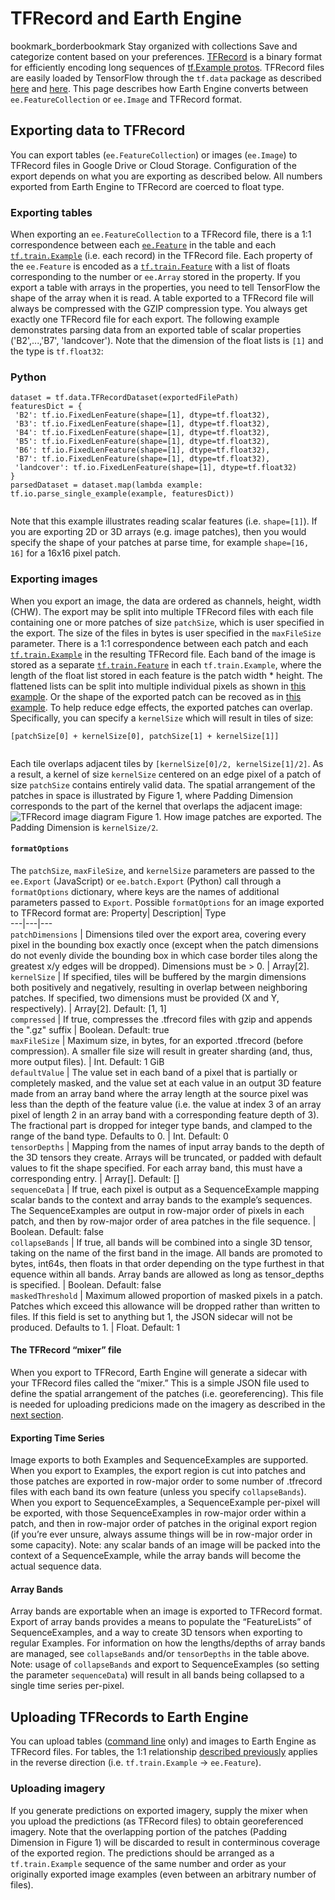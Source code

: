  
#  TFRecord and Earth Engine
bookmark_borderbookmark Stay organized with collections  Save and categorize content based on your preferences. 
[TFRecord](https://www.tensorflow.org/tutorials/load_data/tfrecord#tfrecords_format_details) is a binary format for efficiently encoding long sequences of [tf.Example protos](https://github.com/tensorflow/tensorflow/blob/r1.14/tensorflow/core/example/example.proto). TFRecord files are easily loaded by TensorFlow through the `tf.data` package as described [here](https://www.tensorflow.org/guide/datasets#consuming_tfrecord_data) and [here](https://www.tensorflow.org/tutorials/load_data/tf_records#tfrecord_files_using_tfdata). This page describes how Earth Engine converts between `ee.FeatureCollection` or `ee.Image` and TFRecord format. 
##  Exporting data to TFRecord 
You can export tables (`ee.FeatureCollection`) or images (`ee.Image`) to TFRecord files in Google Drive or Cloud Storage. Configuration of the export depends on what you are exporting as described below. All numbers exported from Earth Engine to TFRecord are coerced to float type. 
###  Exporting tables 
When exporting an `ee.FeatureCollection` to a TFRecord file, there is a 1:1 correspondence between each [`ee.Feature`](https://developers.google.com/earth-engine/apidocs/ee-feature) in the table and each [`tf.train.Example`](https://www.tensorflow.org/api_docs/python/tf/train/Example) (i.e. each record) in the TFRecord file. Each property of the `ee.Feature` is encoded as a [`tf.train.Feature`](https://www.tensorflow.org/api_docs/python/tf/train/Feature) with a list of floats corresponding to the number or `ee.Array` stored in the property. If you export a table with arrays in the properties, you need to tell TensorFlow the shape of the array when it is read. A table exported to a TFRecord file will always be compressed with the GZIP compression type. You always get exactly one TFRecord file for each export.
The following example demonstrates parsing data from an exported table of scalar properties ('B2',...,'B7', 'landcover'). Note that the dimension of the float lists is `[1]` and the type is `tf.float32`: 
### Python
```
dataset = tf.data.TFRecordDataset(exportedFilePath)
featuresDict = {
 'B2': tf.io.FixedLenFeature(shape=[1], dtype=tf.float32),
 'B3': tf.io.FixedLenFeature(shape=[1], dtype=tf.float32),
 'B4': tf.io.FixedLenFeature(shape=[1], dtype=tf.float32),
 'B5': tf.io.FixedLenFeature(shape=[1], dtype=tf.float32),
 'B6': tf.io.FixedLenFeature(shape=[1], dtype=tf.float32),
 'B7': tf.io.FixedLenFeature(shape=[1], dtype=tf.float32),
 'landcover': tf.io.FixedLenFeature(shape=[1], dtype=tf.float32)
}
parsedDataset = dataset.map(lambda example: tf.io.parse_single_example(example, featuresDict))
    
```

Note that this example illustrates reading scalar features (i.e. `shape=[1]`). If you are exporting 2D or 3D arrays (e.g. image patches), then you would specify the shape of your patches at parse time, for example `shape=[16, 16]` for a 16x16 pixel patch. 
###  Exporting images 
When you export an image, the data are ordered as channels, height, width (CHW). The export may be split into multiple TFRecord files with each file containing one or more patches of size `patchSize`, which is user specified in the export. The size of the files in bytes is user specified in the `maxFileSize` parameter. There is a 1:1 correspondence between each patch and each [`tf.train.Example`](https://www.tensorflow.org/api_docs/python/tf/train/Example) in the resulting TFRecord file. Each band of the image is stored as a separate [`tf.train.Feature`](https://www.tensorflow.org/api_docs/python/tf/train/Feature) in each `tf.train.Example`, where the length of the float list stored in each feature is the patch width * height. The flattened lists can be split into multiple individual pixels as shown in [this example](https://developers.google.com/earth-engine/guides/tf_examples#multi-class-prediction-with-a-dnn). Or the shape of the exported patch can be recoved as in [this example](https://developers.google.com/earth-engine/guides/tf_examples#regression-with-an-fcnn). 
To help reduce edge effects, the exported patches can overlap. Specifically, you can specify a `kernelSize` which will result in tiles of size:
```
[patchSize[0] + kernelSize[0], patchSize[1] + kernelSize[1]]
  
```

Each tile overlaps adjacent tiles by `[kernelSize[0]/2, kernelSize[1]/2]`. As a result, a kernel of size `kernelSize` centered on an edge pixel of a patch of size `patchSize` contains entirely valid data. The spatial arrangement of the patches in space is illustrated by Figure 1, where Padding Dimension corresponds to the part of the kernel that overlaps the adjacent image: 
![TFRecord image diagram](https://developers.google.com/static/earth-engine/images/TFRecord_diagram.png) Figure 1. How image patches are exported. The Padding Dimension is `kernelSize/2`. 
####  `formatOptions`
The `patchSize`, `maxFileSize`, and `kernelSize` parameters are passed to the `ee.Export` (JavaScript) or `ee.batch.Export` (Python) call through a `formatOptions` dictionary, where keys are the names of additional parameters passed to `Export`. Possible `formatOptions` for an image exported to TFRecord format are:
Property| Description| Type  
---|---|---  
`patchDimensions` | Dimensions tiled over the export area, covering every pixel in the bounding box exactly once (except when the patch dimensions do not evenly divide the bounding box in which case border tiles along the greatest x/y edges will be dropped). Dimensions must be > 0. | Array<int>[2].  
`kernelSize` | If specified, tiles will be buffered by the margin dimensions both positively and negatively, resulting in overlap between neighboring patches. If specified, two dimensions must be provided (X and Y, respectively).  | Array<int>[2]. Default: [1, 1]  
`compressed` | If true, compresses the .tfrecord files with gzip and appends the ".gz" suffix | Boolean. Default: true  
`maxFileSize` | Maximum size, in bytes, for an exported .tfrecord (before compression). A smaller file size will result in greater sharding (and, thus, more output files). | Int. Default: 1 GiB  
`defaultValue` | The value set in each band of a pixel that is partially or completely masked, and the value set at each value in an output 3D feature made from an array band where the array length at the source pixel was less than the depth of the feature value (i.e. the value at index 3 of an array pixel of length 2 in an array band with a corresponding feature depth of 3). The fractional part is dropped for integer type bands, and clamped to the range of the band type. Defaults to 0. | Int. Default: 0  
`tensorDepths` | Mapping from the names of input array bands to the depth of the 3D tensors they create. Arrays will be truncated, or padded with default values to fit the shape specified. For each array band, this must have a corresponding entry.  | Array<int>[]. Default: []  
`sequenceData` | If true, each pixel is output as a SequenceExample mapping scalar bands to the context and array bands to the example’s sequences. The SequenceExamples are output in row-major order of pixels in each patch, and then by row-major order of area patches in the file sequence. | Boolean. Default: false  
`collapseBands` |  If true, all bands will be combined into a single 3D tensor, taking on the name of the first band in the image. All bands are promoted to bytes, int64s, then floats in that order depending on the type furthest in that equence within all bands. Array bands are allowed as long as tensor_depths is specified. | Boolean. Default: false  
`maskedThreshold` | Maximum allowed proportion of masked pixels in a patch. Patches which exceed this allowance will be dropped rather than written to files. If this field is set to anything but 1, the JSON sidecar will not be produced. Defaults to 1. | Float. Default: 1  
#### The TFRecord “mixer” file
When you export to TFRecord, Earth Engine will generate a sidecar with your TFRecord files called the “mixer.” This is a simple JSON file used to define the spatial arrangement of the patches (i.e. georeferencing). This file is needed for uploading predicions made on the imagery as described in the [next section](https://developers.google.com/earth-engine/guides/tfrecord#uploading-imagery). 
#### Exporting Time Series
Image exports to both Examples and SequenceExamples are supported. When you export to Examples, the export region is cut into patches and those patches are exported in row-major order to some number of .tfrecord files with each band its own feature (unless you specify `collapseBands`). When you export to SequenceExamples, a SequenceExample per-pixel will be exported, with those SequenceExamples in row-major order within a patch, and then in row-major order of patches in the original export region (if you’re ever unsure, always assume things will be in row-major order in some capacity). Note: any scalar bands of an image will be packed into the context of a SequenceExample, while the array bands will become the actual sequence data.
#### Array Bands
Array bands are exportable when an image is exported to TFRecord format. Export of array bands provides a means to populate the “FeatureLists” of SequenceExamples, and a way to create 3D tensors when exporting to regular Examples. For information on how the lengths/depths of array bands are managed, see `collapseBands` and/or `tensorDepths` in the table above. Note: usage of `collapseBands` and export to SequenceExamples (so setting the parameter `sequenceData`) will result in all bands being collapsed to a single time series per-pixel.
##  Uploading TFRecords to Earth Engine 
You can upload tables ([command line](https://developers.google.com/earth-engine/guides/command_line#upload) only) and images to Earth Engine as TFRecord files. For tables, the 1:1 relationship [described previously](https://developers.google.com/earth-engine/guides/tfrecord#exporting-tables) applies in the reverse direction (i.e. `tf.train.Example` -> `ee.Feature`). 
###  Uploading imagery 
If you generate predictions on exported imagery, supply the mixer when you upload the predictions (as TFRecord files) to obtain georeferenced imagery. Note that the overlapping portion of the patches (Padding Dimension in Figure 1) will be discarded to result in conterminous coverage of the exported region. The predictions should be arranged as a `tf.train.Example` sequence of the same number and order as your originally exported image examples (even between an arbitrary number of files). 

